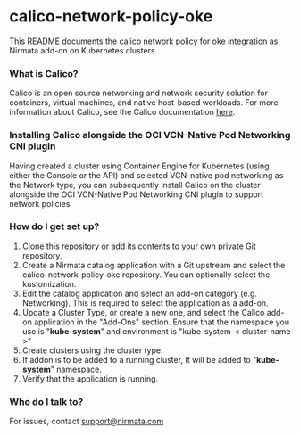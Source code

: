 # calico-network-policy-oke

This README documents the calico network policy for oke integration as Nirmata add-on on Kubernetes clusters.

### What is Calico?
Calico is an open source networking and network security solution for containers, virtual machines, and native host-based workloads. For more information about Calico, see the Calico documentation [here](https://projectcalico.docs.tigera.io/about/about-calico).

### Installing Calico alongside the OCI VCN-Native Pod Networking CNI plugin
Having created a cluster using Container Engine for Kubernetes (using either the Console or the API) and selected VCN-native pod networking as the Network type, you can subsequently install Calico on the cluster alongside the OCI VCN-Native Pod Networking CNI plugin to support network policies.

### How do I get set up?
1. Clone this repository or add its contents to your own private Git repository.
2. Create a Nirmata catalog application with a Git upstream and select the calico-network-policy-oke repository. You can optionally select the kustomization.
3. Edit the catalog application and select an add-on category (e.g. Networking). This is required to select the application as a add-on.
4. Update a Cluster Type, or create a new one, and select the Calico add-on application in the "Add-Ons" section. Ensure that the namespace you use is "**kube-system**" and environment is "kube-system-< cluster-name >"
5. Create clusters using the cluster type.
6. If addon is to be added to a running cluster, It will be added to "**kube-system**" namespace.
7. Verify that the application is running.

### Who do I talk to?
For issues, contact support@nirmata.com
